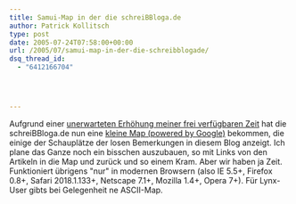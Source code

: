 ```yaml
---
title: Samui-Map in der die schreiBBloga.de
author: Patrick Kollitsch
type: post
date: 2005-07-24T07:58:00+00:00
url: /2005/07/samui-map-in-der-die-schreibblogade/
dsq_thread_id:
  - "6412166704"




---
```

Aufgrund einer <a href="290">unerwarteten Erhöhung meiner frei verfügbaren Zeit</a> hat die schreiBBloga.de nun eine [kleine Map (powered by Google)][1] bekommen, die einige der Schauplätze der losen Bemerkungen in diesem Blog anzeigt. Ich plane das Ganze noch ein bisschen auszubauen, so mit Links von den Artikeln in die Map und zurück und so einem Kram. Aber wir haben ja Zeit. Funktioniert übrigens "nur" in modernen Browsern (also IE 5.5+, Firefox 0.8+, Safari 2018.1.133+, Netscape 7.1+, Mozilla 1.4+, Opera 7+). Für Lynx-User gibts bei Gelegenheit ne ASCII-Map.

 [1]: /map/